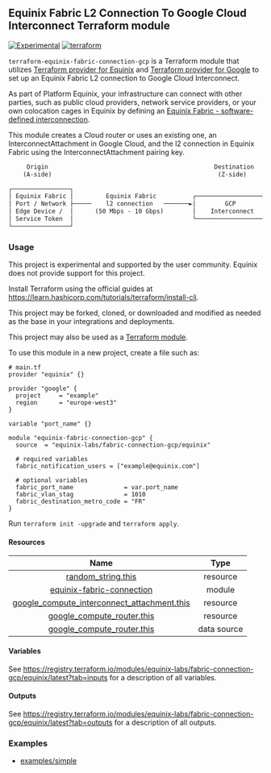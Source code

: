 ## Equinix Fabric L2 Connection To Google Cloud Interconnect Terraform module

[![Experimental](https://img.shields.io/badge/Stability-Experimental-red.svg)](https://github.com/equinix-labs/standards#about-uniform-standards)
[![terraform](https://github.com/equinix-labs/terraform-equinix-template/actions/workflows/integration.yaml/badge.svg)](https://github.com/equinix-labs/terraform-equinix-template/actions/workflows/integration.yaml)

`terraform-equinix-fabric-connection-gcp` is a Terraform module that utilizes [Terraform provider for Equinix](https://registry.terraform.io/providers/equinix/equinix/latest) and [Terraform provider for Google](https://registry.terraform.io/providers/hashicorp/google/latest/docs) to set up an Equinix Fabric L2 connection to Google Cloud Interconnect.

As part of Platform Equinix, your infrastructure can connect with other parties, such as public cloud providers, network service providers, or your own colocation cages in Equinix by defining an [Equinix Fabric - software-defined interconnection](https://docs.equinix.com/en-us/Content/Interconnection/Fabric/Fabric-landing-main.htm).

This module creates a Cloud router or uses an existing one, an InterconnectAttachment in Google Cloud, and the l2 connection in Equinix Fabric using the InterconnectAttachment pairing key.

```html
     Origin                                              Destination
    (A-side)                                              (Z-side)

┌────────────────┐
│ Equinix Fabric │         Equinix Fabric          ┌────────────────────┐       ┌───────────────────────┐
│ Port / Network ├─────    l2 connection   ───────►│        GCP         │──────►│  Clour Router ─► VPC  │
│ Edge Device /  │      (50 Mbps - 10 Gbps)        │    Interconnect    │       │                       │
│ Service Token  │                                 └────────────────────┘       └───────────────────────┘
└────────────────┘
```

### Usage

This project is experimental and supported by the user community. Equinix does not provide support for this project.

Install Terraform using the official guides at <https://learn.hashicorp.com/tutorials/terraform/install-cli>.

This project may be forked, cloned, or downloaded and modified as needed as the base in your integrations and deployments.

This project may also be used as a [Terraform module](https://learn.hashicorp.com/collections/terraform/modules).

To use this module in a new project, create a file such as:

```hcl
# main.tf
provider "equinix" {}

provider "google" {
  project     = "example"
  region      = "europe-west3"
}

variable "port_name" {}

module "equinix-fabric-connection-gcp" {
  source  = "equinix-labs/fabric-connection-gcp/equinix"

  # required variables
  fabric_notification_users = ["example@equinix.com"]

  # optional variables
  fabric_port_name              = var.port_name
  fabric_vlan_stag              = 1010
  fabric_destination_metro_code = "FR"
}

```

Run `terraform init -upgrade` and `terraform apply`.

#### Resources

| Name | Type |
| :-----: | :------: |
| [random_string.this](https://registry.terraform.io/providers/hashicorp/random/latest/docs/resources/string) | resource |
| [equinix-fabric-connection](https://registry.terraform.io/modules/equinix-labs/fabric-connection/equinix/latest?tab=inputs) | module |
| [google_compute_interconnect_attachment.this](https://registry.terraform.io/providers/hashicorp/google/latest/docs/resources/compute_interconnect_attachment) | resource |
| [google_compute_router.this](https://registry.terraform.io/providers/hashicorp/google/latest/docs/resources/compute_router) | resource |
| [google_compute_router.this](https://registry.terraform.io/providers/hashicorp/google/latest/docs/data-sources/compute_router) | data source |

#### Variables

See <https://registry.terraform.io/modules/equinix-labs/fabric-connection-gcp/equinix/latest?tab=inputs> for a description of all variables.

#### Outputs

See <https://registry.terraform.io/modules/equinix-labs/fabric-connection-gcp/equinix/latest?tab=outputs> for a description of all outputs.

### Examples

- [examples/simple](examples/simple/)

